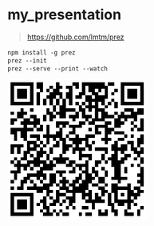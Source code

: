 # my_presentation
>https://github.com/lmtm/prez

```shell
npm install -g prez  
prez --init  
prez --serve --print --watch
```


![](images/my_presentation_qr.png)
